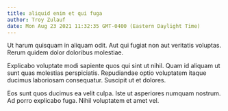 ```yaml
---
title: aliquid enim et qui fuga
author: Troy Zulauf
date: Mon Aug 23 2021 11:32:35 GMT-0400 (Eastern Daylight Time)
---
```

Ut harum quisquam in aliquam odit. Aut qui fugiat non aut veritatis voluptas. Rerum quidem dolor doloribus molestiae.

 Explicabo voluptate modi sapiente quos qui sint ut nihil. Quam id aliquam ut sunt quas molestias perspiciatis. Repudiandae optio voluptatem itaque ducimus laboriosam consequatur. Suscipit ut et dolores.

 Eos sunt quos ducimus ea velit culpa. Iste ut asperiores numquam nostrum. Ad porro explicabo fuga. Nihil voluptatem et amet vel.